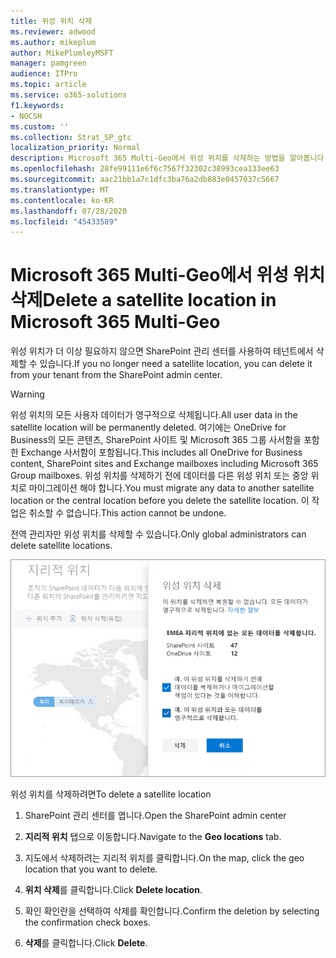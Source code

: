 ```yaml
---
title: 위성 위치 삭제
ms.reviewer: adwood
ms.author: mikeplum
author: MikePlumleyMSFT
manager: pamgreen
audience: ITPro
ms.topic: article
ms.service: o365-solutions
f1.keywords:
- NOCSH
ms.custom: ''
ms.collection: Strat_SP_gtc
localization_priority: Normal
description: Microsoft 365 Multi-Geo에서 위성 위치를 삭제하는 방법을 알아봅니다.
ms.openlocfilehash: 28fe99111e6f6c7567f32302c38993cea133ee63
ms.sourcegitcommit: aac21bb1a7c1dfc3ba76a2db883e0457037c5667
ms.translationtype: MT
ms.contentlocale: ko-KR
ms.lasthandoff: 07/28/2020
ms.locfileid: "45433589"
---
```

# <a name="delete-a-satellite-location-in-microsoft-365-multi-geo"></a><span data-ttu-id="28357-103">Microsoft 365 Multi-Geo에서 위성 위치 삭제</span><span class="sxs-lookup"><span data-stu-id="28357-103">Delete a satellite location in Microsoft 365 Multi-Geo</span></span>

<span data-ttu-id="28357-104">위성 위치가 더 이상 필요하지 않으면 SharePoint 관리 센터를 사용하여 테넌트에서 삭제할 수 있습니다.</span><span class="sxs-lookup"><span data-stu-id="28357-104">If you no longer need a satellite location, you can delete it from your tenant from the SharePoint admin center.</span></span>

> [!WARNING]
> <span data-ttu-id="28357-105">위성 위치의 모든 사용자 데이터가 영구적으로 삭제됩니다.</span><span class="sxs-lookup"><span data-stu-id="28357-105">All user data in the satellite location will be permanently deleted.</span></span> <span data-ttu-id="28357-106">여기에는 OneDrive for Business의 모든 콘텐츠, SharePoint 사이트 및 Microsoft 365 그룹 사서함을 포함한 Exchange 사서함이 포함됩니다.</span><span class="sxs-lookup"><span data-stu-id="28357-106">This includes all OneDrive for Business content, SharePoint sites and Exchange mailboxes including Microsoft 365 Group mailboxes.</span></span> <span data-ttu-id="28357-107">위성 위치를 삭제하기 전에 데이터를 다른 위성 위치 또는 중앙 위치로 마이그레이션 해야 합니다.</span><span class="sxs-lookup"><span data-stu-id="28357-107">You must migrate any data to another satellite location or the central location before you delete the satellite location.</span></span> <span data-ttu-id="28357-108">이 작업은 취소할 수 없습니다.</span><span class="sxs-lookup"><span data-stu-id="28357-108">This action cannot be undone.</span></span>

<span data-ttu-id="28357-109">전역 관리자만 위성 위치를 삭제할 수 있습니다.</span><span class="sxs-lookup"><span data-stu-id="28357-109">Only global administrators can delete satellite locations.</span></span>

![지리적 위치 삭제 UI가 표시된 다중 지역 관리 센터의 스크린샷](media/multi-geo-delete-satellite-location.png)

<span data-ttu-id="28357-111">위성 위치를 삭제하려면</span><span class="sxs-lookup"><span data-stu-id="28357-111">To delete a satellite location</span></span>

1. <span data-ttu-id="28357-112">SharePoint 관리 센터를 엽니다.</span><span class="sxs-lookup"><span data-stu-id="28357-112">Open the SharePoint admin center</span></span>

2. <span data-ttu-id="28357-113">**지리적 위치** 탭으로 이동합니다.</span><span class="sxs-lookup"><span data-stu-id="28357-113">Navigate to the **Geo locations** tab.</span></span>

3. <span data-ttu-id="28357-114">지도에서 삭제하려는 지리적 위치를 클릭합니다.</span><span class="sxs-lookup"><span data-stu-id="28357-114">On the map, click the geo location that you want to delete.</span></span>

4. <span data-ttu-id="28357-115">**위치 삭제**를 클릭합니다.</span><span class="sxs-lookup"><span data-stu-id="28357-115">Click **Delete location**.</span></span>

5. <span data-ttu-id="28357-116">확인 확인란을 선택하여 삭제를 확인합니다.</span><span class="sxs-lookup"><span data-stu-id="28357-116">Confirm the deletion by selecting the confirmation check boxes.</span></span>

6. <span data-ttu-id="28357-117">**삭제**를 클릭합니다.</span><span class="sxs-lookup"><span data-stu-id="28357-117">Click **Delete**.</span></span>
